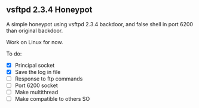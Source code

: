 ## vsftpd 2.3.4 Honeypot
A simple honeypot using vsftpd 2.3.4 backdoor, and false shell in port 6200 than original backdoor.

Work on Linux for now.


To do:
- [x] Principal socket
- [x] Save the log in file
- [ ] Response to ftp commands
- [ ] Port 6200 socket
- [ ] Make multithread
- [ ] Make compatible to others SO

